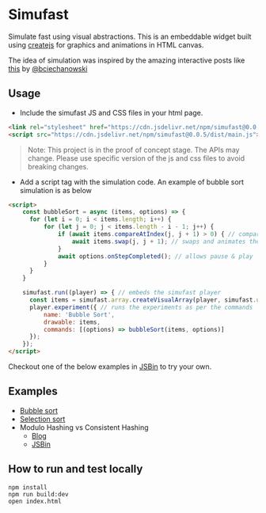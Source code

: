 # Simufast

Simulate fast using visual abstractions. This is an embeddable widget built using [createjs](https://createjs.com/) for graphics and animations in HTML canvas.

The idea of simulation was inspired by the amazing interactive posts like [this](https://ciechanow.ski/internal-combustion-engine/) by [@bciechanowski](https://twitter.com/bciechanowski)

## Usage

* Include the simufast JS and CSS files in your html page.

```html
<link rel="stylesheet" href="https://cdn.jsdelivr.net/npm/simufast@0.0.5/src/simufast.css">
<script src="https://cdn.jsdelivr.net/npm/simufast@0.0.5/dist/main.js"></script>
```

> Note: This project is in the proof of concept stage. The APIs may change. Please use specific version of the js and css files to avoid breaking changes.

* Add a script tag with the simulation code. An example of bubble sort simulation is as below

```html
<script>
    const bubbleSort = async (items, options) => {
      for (let i = 0; i < items.length; i++) {
          for (let j = 0; j < items.length - i - 1; j++) {
              if (await items.compareAtIndex(j, j + 1) > 0) { // compares and highlights the elements being compared
                  await items.swap(j, j + 1); // swaps and animates the elements being swapped
              }
              await options.onStepCompleted(); // allows pause & play
          }
      }
    }

    simufast.run((player) => { // embeds the simufast player
      const items = simufast.array.createVisualArray(player, simufast.utils.randIntArray(9, 10, 99)); // draws the array
      player.experiment({ // runs the experiments as per the commands
          name: 'Bubble Sort',
          drawable: items,
          commands: [(options) => bubbleSort(items, options)]
      });
    });
</script>
```

Checkout one of the below examples in [JSBin](https://jsbin.com/tazuwuz/edit?html,output) to try your own.

## Examples

* [Bubble sort](https://jsbin.com/tazuwuz/edit?html,output)
* [Selection sort](https://jsbin.com/nequjey/edit?html,output)
* Modulo Hashing vs Consistent Hashing
  * [Blog](https://tech.endeepak.com/blog/2021/09/22/visual-simulation-of-consistent-hashing)
  * [JSBin](https://jsbin.com/fuvavun/edit?html,output)

## How to run and test locally

```
npm install
npm run build:dev
open index.html
```
